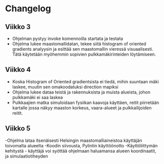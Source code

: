 # Changelog

## Viikko 3

- Ohjelman pystyy invoke komennoilla startata ja testata
- Ohjelma lukee maastomallidatan, tekee siitä histogram of oriented gradients analyysin ja esittää sen maastomallin vieressä visuaalisesti. Tätä käytetään myöhemmin sopivien pulkkamäkirinteiden löytämiseen.

## Viikko 4
- Koska Histogram of Oriented gradientsista ei tiedä, mihin suuntaan mäki laskee, muutin sen omakoodatuksi direction mapiksi
- Ohjelma lukee dataa teistä ja rakennuksista ja muista alueista, johon pulkkamäki ei saa laskea
- Pulkkaajien matka simuloidaan fysiikan kaavoja käyttäen, reitit piirretään kartalle jossa näkyy maaston korkeus, vaara-alueet ja pulkkailijoiden reitit.

## Viikko 5
-Ohjelma lataa itsenäisesti Helsingin maastomalliaineistoa käyttäjän toivomalta alueelta
-Koodin siivousta, Pylintin käyttöönotto
-Käyttöliittymän kehitystä - käyttäjä voi syöttää ohjelmaan haluamansa alueen koordinaatit, ja simulaatiotiheyden
